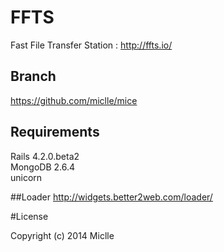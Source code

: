 FFTS
====

Fast File Transfer Station : http://ffts.io/


## Branch
https://github.com/miclle/mice

## Requirements

Rails 4.2.0.beta2  
MongoDB 2.6.4  
unicorn  


##Loader
http://widgets.better2web.com/loader/


#License

Copyright (c) 2014 Miclle